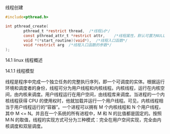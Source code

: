 线程创建

```c
#include<pthread.h>

int pthread_create(
        pthread_t *restrict thread,  /*线程id*/
        const pthread_attr_t *restrict attr,    /*线程属性，默认可置为NULL，表示线程属性取缺省值*/
        void *(*start_routine)(void*),  /*线程入口函数*/
        void *restrict arg  /*线程入口函数的参数*/
);
```

14.1 linux 线程概述

14.1.1 线程模型

线程是程序中完成一个独立任务的完整执行序列，即一个可调度的实体。根据运行环境和调度者的身份，线程可分为用户线程和内核线程。内核线程，运行在内核空间，由内核来调度。用户线程运行在用户空间，由线程库来调度。当进程的一个内核线程获得 CPU 的使用权时，他就加载并运行一个用户线程。可见，内核线程相当于用户线程运行的“容器”。一个进程可以拥有 M 个内核线程和 N 个用户线程，其中 M <= N。并且在一个系统的所有进程中，M 和 N 的比值都是固定的。按照 M:N 的取值，线程的实现方式可分为三种模式：完全在用户空间实现，完全由内核调度和双层调度。

